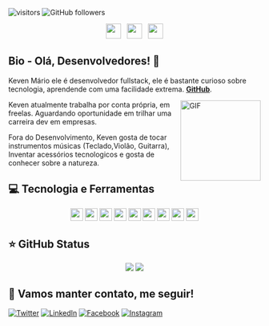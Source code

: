 ![visitors](https://visitor-badge.glitch.me/badge?page_id=KevenMarioN.visitor-badge)
![GitHub followers](https://img.shields.io/github/followers/KevenMarioN?style=social)

<p align='center'>
<a href="https://dev.to/kevenmarion"><img height="30" src="https://github.com/stephenajulu/WaylonWalker/blob/main/icon/dev.png?raw=true"></a>&nbsp;&nbsp;
<a href="https://twitter.com/KevenMNR"><img height="30" src="https://github.com/stephenajulu/WaylonWalker/blob/main/icon/twitter.png?raw=true"></a>&nbsp;&nbsp;
<a href="https://www.linkedin.com/in/kevenmario/"><img height="30" src="https://github.com/stephenajulu/WaylonWalker/blob/main/icon/linkedin.png?raw=true"></a>
</br>

</p>


## Bio - Olá, Desenvolvedores! 👋
Keven Mário ele é desenvolvedor fullstack, ele é bastante curioso sobre tecnologia, aprendende com uma facilidade extrema. **[GitHub](https://github.com/KevenMarioN)**. 

<img align="right" alt="GIF" height="160px" src="https://media.giphy.com/media/du3J3cXyzhj75IOgvA/giphy.gif" />
Keven atualmente trabalha por conta própria, em freelas. Aguardando oportunidade em trilhar uma carreira dev em empresas. 

Fora do Desenvolvimento, Keven gosta de tocar instrumentos músicas (Teclado,Violão, Guitarra), Inventar acessórios tecnologicos e gosta de conhecer sobre a natureza.

## 💻 Tecnologia e Ferramentas

<p align="center">

<img src="https://img.shields.io/badge/javascript-%23F7DF1E.svg?&style=for-the-badge&logo=javascript&logoColor=black" height="25"/>
<img src="https://img.shields.io/badge/php%20-%23007ACC.svg?&style=for-the-badge&logo=php&logoColor=white" height="25"/>
<img src="https://img.shields.io/badge/node.js%20-%2343853D.svg?&style=for-the-badge&logo=node.js&logoColor=white" height="25"/>
<img src="https://img.shields.io/badge/react%20-%2320232a.svg?&style=for-the-badge&logo=react&logoColor=%2361DAFB" height="25"/>

<img src="https://img.shields.io/badge/bootstrap%20-%23563D7C.svg?&style=for-the-badge&logo=bootstrap&logoColor=white" height="25"/>
<img src="https://img.shields.io/badge/mysql-%23316192.svg?&style=for-the-badge&logo=mysql&logoColor=white" height="25"/>
<img src="https://img.shields.io/badge/-npm-CB3837?style=flat-square&logo=npm" height="25"/>
<img src="https://img.shields.io/badge/-Composer-brow?style=flat-square&logo=composer&logoColor=brown" height="25"/>
<img src="https://img.shields.io/badge/-GitHub-181717?style=flat-square&logo=github" height="25"/>
</p>

## ⭐ GitHub Status

<p align = "center">
  <img src = "https://github-readme-stats.vercel.app/api?username=KevenMarioN&show_icons=true&theme=tokyonight&line_height=27">
  <img src = "https://github-readme-stats.vercel.app/api/top-langs/?username=KevenMarioN&hide=css,java,html&theme=tokyonight">
</p>

## 🎯 Vamos manter contato, me seguir!

[![Twitter](https://img.shields.io/badge/twitter-%231DA1F2.svg?&style=for-the-badge&logo=twitter&logoColor=white)](https://twitter.com/KevenMNR)
[![LinkedIn](https://img.shields.io/badge/linkedin-%230077B5.svg?&style=for-the-badge&logo=linkedin&logoColor=white)](https://www.linkedin.com/in/kevenmario/)
[![Facebook](https://img.shields.io/badge/facebook-%231877F2.svg?&style=for-the-badge&logo=facebook&logoColor=white)](https://www.facebook.com/KevenMarionr)
[![Instagram](https://img.shields.io/badge/instagram-%231877F2.svg?&style=for-the-badge&logo=instagram&logoColor=white)](https://www.instagram.com/kevenmario_)

